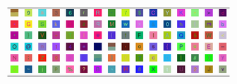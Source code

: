 <table>
<tr>
<td><img src="gr2.gif"></td>
<td><img src="39.gif"></td>
<td><img src="61.gif"></td>
<td><img src="33.gif"></td>
<td><img src="36.gif"></td>
<td><img src="72.gif"></td>
<td><img src="52.gif"></td>
<td><img src="2D.gif"></td>
<td><img src="2F.gif"></td>
<td><img src="24.gif"></td>
<td><img src="43.gif"></td>
<td><img src="59.gif"></td>
<td><img src="4B.gif"></td>
<td><img src="22.gif"></td>
<td><img src="3E.gif"></td>
<td><img src="64.gif"></td>
</tr>
<tr>
<td><img src="2A.gif"></td>
<td><img src="47.gif"></td>
<td><img src="53.gif"></td>
<td><img src="6B.gif"></td>
<td><img src="3A.gif"></td>
<td><img src="7A.gif"></td>
<td><img src="71.gif"></td>
<td><img src="4D.gif"></td>
<td><img src="77.gif"></td>
<td><img src="78.gif"></td>
<td><img src="26.gif"></td>
<td><img src="30.gif"></td>
<td><img src="68.gif"></td>
<td><img src="5B.gif"></td>
<td><img src="6D.gif"></td>
<td><img src="62.gif"></td>
</tr>
<tr>
<td><img src="27.gif"></td>
<td><img src="7D.gif"></td>
<td><img src="56.gif"></td>
<td><img src="2B.gif"></td>
<td><img src="54.gif"></td>
<td><img src="49.gif"></td>
<td><img src="65.gif"></td>
<td><img src="28.gif"></td>
<td><img src="66.gif"></td>
<td><img src="46.gif"></td>
<td><img src="6C.gif"></td>
<td><img src="41.gif"></td>
<td><img src="51.gif"></td>
<td><img src="35.gif"></td>
<td><img src="57.gif"></td>
<td><img src="3C.gif"></td>
</tr>
<tr>
<td><img src="4F.gif"></td>
<td><img src="40.gif"></td>
<td><img src="6E.gif"></td>
<td><img src="31.gif"></td>
<td><img src="34.gif"></td>
<td><img src="3D.gif"></td>
<td><img src="60.gif"></td>
<td><img src="gr3.gif"></td>
<td><img src="2C.gif"></td>
<td><img src="6F.gif"></td>
<td><img src="73.gif"></td>
<td><img src="7B.gif"></td>
<td><img src="50.gif"></td>
<td><img src="75.gif"></td>
<td><img src="45.gif"></td>
<td><img src="5F.gif"></td>
</tr>
<tr>
<td><img src="4E.gif"></td>
<td><img src="3B.gif"></td>
<td><img src="5A.gif"></td>
<td><img src="67.gif"></td>
<td><img src="2E.gif"></td>
<td><img src="4C.gif"></td>
<td><img src="gr1.gif"></td>
<td><img src="5D.gif"></td>
<td><img src="21.gif"></td>
<td><img src="37.gif"></td>
<td><img src="63.gif"></td>
<td><img src="44.gif"></td>
<td><img src="7C.gif"></td>
<td><img src="23.gif"></td>
<td><img src="29.gif"></td>
<td><img src="79.gif"></td>
</tr>
<tr>
<td><img src="69.gif"></td>
<td><img src="7E.gif"></td>
<td><img src="6A.gif"></td>
<td><img src="70.gif"></td>
<td><img src="25.gif"></td>
<td><img src="3F.gif"></td>
<td><img src="42.gif"></td>
<td><img src="5E.gif"></td>
<td><img src="48.gif"></td>
<td><img src="38.gif"></td>
<td><img src="58.gif"></td>
<td><img src="74.gif"></td>
<td><img src="55.gif"></td>
<td><img src="32.gif"></td>
<td><img src="4A.gif"></td>
<td><img src="76.gif"></td>
</tr>
</table>
